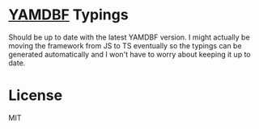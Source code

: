 # [YAMDBF](https://github.com/zajrik/yamdbf) Typings

Should be up to date with the latest YAMDBF version. I might actually be moving the framework from JS to TS eventually so the typings can be generated automatically and I won't have to worry about keeping it up to date.

# License

MIT